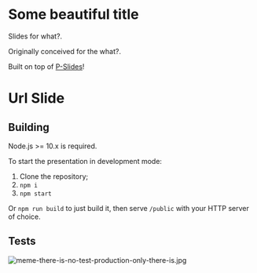 # Some beautiful title

Slides for what?.

Originally conceived for the what?.

Built on top of [P-Slides](https://github.com/MaxArt2501/p-slides)!

# Url Slide

## Building

Node.js >= 10.x is required.

To start the presentation in development mode:

1. Clone the repository;
2. `npm i`
3. `npm start`

Or `npm run build` to just build it, then serve `/public` with your HTTP server of choice.

## Tests

![meme-there-is-no-test-production-only-there-is.jpg](https://i.postimg.cc/9Q477w17/meme-there-is-no-test-production-only-there-is.jpg)
